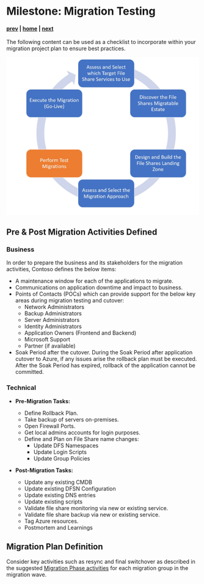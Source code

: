 
# Milestone: Migration Testing

#### [prev](./replication.md) | [home](./readme.md)  | [next](./migration.md)

The following content can be used as a checklist to incorporate within your migration project plan to ensure best practices.

![Concept Diagram](./png/FileSharesMigration-workflow-Milestone5.PNG)

## **Pre & Post  Migration Activities Defined**

### Business
In order to prepare the business and its stakeholders for the migration activities, Contoso defines the below items:

- A maintenance window for each of the applications to migrate.
- Communications on application downtime and impact to business.
- Points of Contacts (POCs) which can provide support for the below key areas during migration testing and cutover:
    - Network Administrators
    - Backup Administrators
    - Server Administrators
    - Identity Administrators
    - Application Owners (Frontend and Backend)
    - Microsoft Support
    - Partner (if available)
- Soak Period after the cutover. During the Soak Period after application cutover to Azure, if any issues arise the rollback plan must be executed. After the Soak Period has expired, rollback of the application cannot be committed.

### Technical
- **Pre-Migration Tasks:**
    - Define Rollback Plan.
    - Take backup of servers on-premises.
    - Open Firewall Ports.
    - Get local admins accounts for login purposes.
    - Define and Plan on File Share name changes:
        - Update DFS Namespaces 
        - Update Login Scripts
        - Update Group Policies


- **Post-Migration Tasks:**
    - Update any existing CMDB
    - Update existing DFSN Configuration
    - Update existing DNS entries
    - Update existing scripts
    - Validate file share monitoring via new or existing service.
    - Validate file share backup via new or existing service.
    - Tag Azure resources.
    - Postmortem and Learnings

## **Migration Plan Definition**
Consider key activities such as resync and final switchover as described in the suggested [Migration Phase activities](https://docs.microsoft.com/en-us/azure/storage/common/storage-migration-overview?toc=/azure/storage/blobs/toc.json#migration-phase) for each migration group in the migration wave.
